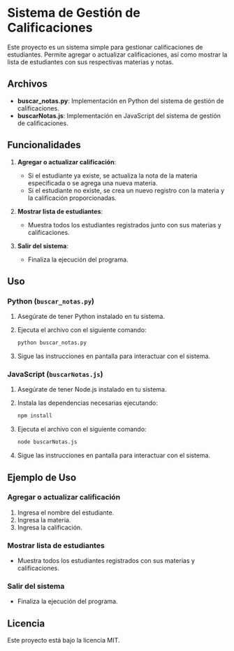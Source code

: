 # Sistema de Gestión de Calificaciones

Este proyecto es un sistema simple para gestionar calificaciones de estudiantes. Permite agregar o actualizar calificaciones, así como mostrar la lista de estudiantes con sus respectivas materias y notas.

## Archivos

- **buscar_notas.py**: Implementación en Python del sistema de gestión de calificaciones.
- **buscarNotas.js**: Implementación en JavaScript del sistema de gestión de calificaciones.

## Funcionalidades

1. **Agregar o actualizar calificación**: 
   - Si el estudiante ya existe, se actualiza la nota de la materia especificada o se agrega una nueva materia.
   - Si el estudiante no existe, se crea un nuevo registro con la materia y la calificación proporcionadas.

2. **Mostrar lista de estudiantes**:
   - Muestra todos los estudiantes registrados junto con sus materias y calificaciones.

3. **Salir del sistema**:
   - Finaliza la ejecución del programa.

## Uso

### Python (`buscar_notas.py`)

1. Asegúrate de tener Python instalado en tu sistema.
2. Ejecuta el archivo con el siguiente comando:

   ```bash
   python buscar_notas.py
   ```

3. Sigue las instrucciones en pantalla para interactuar con el sistema.

### JavaScript (`buscarNotas.js`)

1. Asegúrate de tener Node.js instalado en tu sistema.
2. Instala las dependencias necesarias ejecutando:

   ```bash
   npm install
   ```

3. Ejecuta el archivo con el siguiente comando:

   ```bash
   node buscarNotas.js
   ```

4. Sigue las instrucciones en pantalla para interactuar con el sistema.

## Ejemplo de Uso

### Agregar o actualizar calificación

1. Ingresa el nombre del estudiante.
2. Ingresa la materia.
3. Ingresa la calificación.

### Mostrar lista de estudiantes

- Muestra todos los estudiantes registrados con sus materias y calificaciones.

### Salir del sistema

- Finaliza la ejecución del programa.

## Licencia

Este proyecto está bajo la licencia MIT.
